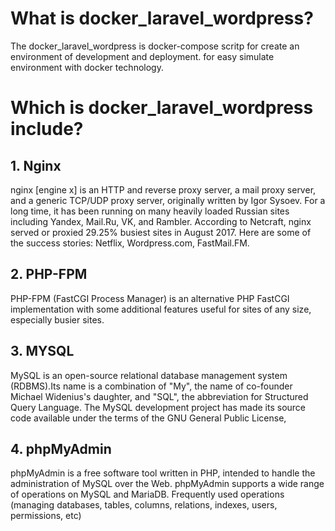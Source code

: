 # What is docker_laravel_wordpress?
The docker_laravel_wordpress is docker-compose scritp for create an environment of development and deployment.
for easy simulate environment with docker technology.

# Which is docker_laravel_wordpress include?
## 1. Nginx
nginx [engine x] is an HTTP and reverse proxy server, a mail proxy server, and a generic TCP/UDP proxy server, originally written by Igor Sysoev. For a long time, it has been running on many heavily loaded Russian sites including Yandex, Mail.Ru, VK, and Rambler. According to Netcraft, nginx served or proxied 29.25% busiest sites in August 2017. Here are some of the success stories: Netflix, Wordpress.com, FastMail.FM.
## 2. PHP-FPM
PHP-FPM (FastCGI Process Manager) is an alternative PHP FastCGI implementation with some additional features useful for sites of any size, especially busier sites.
## 3. MYSQL
MySQL is an open-source relational database management system (RDBMS).Its name is a combination of "My", the name of co-founder Michael Widenius's daughter, and "SQL", the abbreviation for Structured Query Language. The MySQL development project has made its source code available under the terms of the GNU General Public License,
## 4. phpMyAdmin
phpMyAdmin is a free software tool written in PHP, intended to handle the administration of MySQL over the Web. phpMyAdmin supports a wide range of operations on MySQL and MariaDB. Frequently used operations (managing databases, tables, columns, relations, indexes, users, permissions, etc) 

